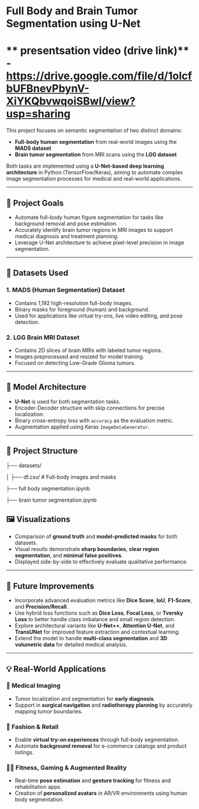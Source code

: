 # **Full Body and Brain Tumor Segmentation using U-Net** 

# ** presentsation video (drive link)** - https://drive.google.com/file/d/1olcfbUFBnevPbynV-XiYKQbvwqoiSBwI/view?usp=sharing 

This project focuses on semantic segmentation of two distinct domains:

- **Full-body human segmentation** from real-world images using the **MADS dataset**
- **Brain tumor segmentation** from MRI scans using the **LGG dataset**

Both tasks are implemented using a **U-Net-based deep learning architecture** in Python (TensorFlow/Keras), aiming to automate complex image segmentation processes for medical and real-world applications.

---

## 🚀 **Project Goals**

- Automate full-body human figure segmentation for tasks like background removal and pose estimation.  
- Accurately identify brain tumor regions in MRI images to support medical diagnosis and treatment planning.  
- Leverage U-Net architecture to achieve pixel-level precision in image segmentation.

---

## 📂 **Datasets Used**

### 1. **MADS (Human Segmentation) Dataset**

- Contains 1,192 high-resolution full-body images.  
- Binary masks for foreground (human) and background.  
- Used for applications like virtual try-ons, live video editing, and pose detection.

### 2. **LGG Brain MRI Dataset**

- Contains 2D slices of brain MRIs with labeled tumor regions.  
- Images preprocessed and resized for model training.  
- Focused on detecting Low-Grade Glioma tumors.

---

## 🧠 **Model Architecture**

- **U-Net** is used for both segmentation tasks.  
- Encoder-Decoder structure with skip connections for precise localization.  
- Binary cross-entropy loss with `accuracy` as the evaluation metric.  
- Augmentation applied using Keras `ImageDataGenerator`.

---

## 📁 **Project Structure**

├── datasets/ 

│ ├── df.csv/ # Full-body images and masks 

├── full body segmentation.ipynb

├── brain tumor segmentation.ipynb 


## 🖼️ **Visualizations**

- Comparison of **ground truth** and **model-predicted masks** for both datasets.
- Visual results demonstrate **sharp boundaries**, **clear region segmentation**, and **minimal false positives**.
- Displayed side-by-side to effectively evaluate qualitative performance.

---

## 📌 **Future Improvements**

- Incorporate advanced evaluation metrics like **Dice Score**, **IoU**, **F1-Score**, and **Precision/Recall**.
- Use hybrid loss functions such as **Dice Loss**, **Focal Loss**, or **Tversky Loss** to better handle class imbalance and small region detection.
- Explore architectural variants like **U-Net++**, **Attention U-Net**, and **TransUNet** for improved feature extraction and contextual learning.
- Extend the model to handle **multi-class segmentation** and **3D volumetric data** for detailed medical analysis.

---

## 💡 **Real-World Applications**

### 🏥 **Medical Imaging**
- Tumor localization and segmentation for **early diagnosis**.
- Support in **surgical navigation** and **radiotherapy planning** by accurately mapping tumor boundaries.

### 👕 **Fashion & Retail**
- Enable **virtual try-on experiences** through full-body segmentation.
- Automate **background removal** for e-commerce catalogs and product listings.

### 🧍‍♂️ **Fitness, Gaming & Augmented Reality**
- Real-time **pose estimation** and **gesture tracking** for fitness and rehabilitation apps.
- Creation of **personalized avatars** in AR/VR environments using human body segmentation.
